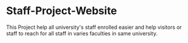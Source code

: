 # Staff-Project-Website
This Project help all university's staff enrolled easier and help visitors or staff to reach for all staff in varies faculties in same university. 
